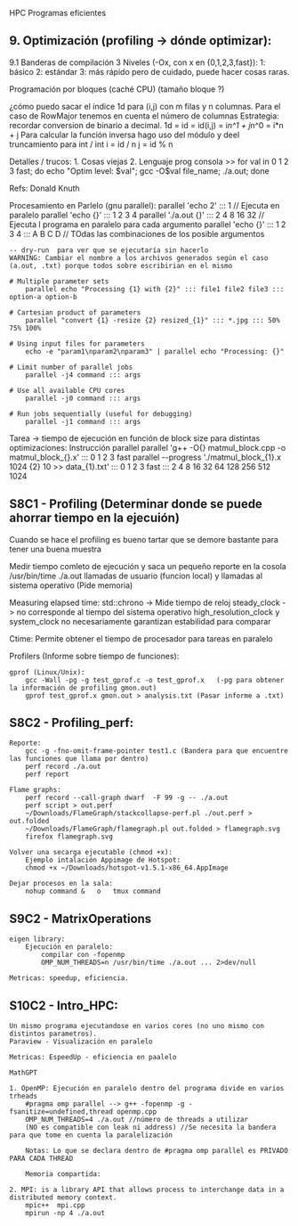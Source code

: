 HPC
Programas eficientes

## 9. Optimización (profiling -> dónde optimizar): ##############################################

9.1 Banderas de compilación
3 Niveles (-Ox, con x en {0,1,2,3,fast}):
    1: básico
    2: estándar
    3: más rápido pero de cuidado, puede hacer cosas raras.

Programación por bloques (caché CPU) (tamaño bloque ?)


¿cómo puedo sacar el índice 1d para (i,j) con m filas y n columnas. Para el caso de RowMajor tenemos en cuenta el número de columnas
    Estrategia: recordar conversion de binario a decimal.
    1d = id = id(i,j) = i*n^1 + j*n^0
                      = i*n + j
Para calcular la función inversa hago uso del módulo y deel truncamiento para int / int
    i = id / n
    j = id % n

Detalles / trucos:
    1. Cosas viejas
    2. Lenguaje prog consola
    >> for val in 0 1 2 3 fast; do echo "Optim level: $val"; gcc -O$val file_name; ./a.out; done

Refs:
Donald Knuth


Procesamiento en Parlelo (gnu parallel):
    parallel 'echo 2' ::: 1 // Ejecuta en paralelo
    parallel 'echo {}' ::: 1 2 3 4
    parallel './a.out {}' ::: 2 4 8 16 32 // Ejecuta l programa en paralelo para cada argumento
    parallel 'echo {}' ::: 1 2 3 4 ::: A B C D // TOdas las combinaciones de los posible argumentos

    -- dry-run  para ver que se ejecutaría sin hacerlo  
    WARNING: Cambiar el nombre a los archivos generados según el caso (a.out, .txt) porque todos sobre escribirian en el mismo

    # Multiple parameter sets
        parallel echo "Processing {1} with {2}" ::: file1 file2 file3 ::: option-a option-b

    # Cartesian product of parameters
        parallel "convert {1} -resize {2} resized_{1}" ::: *.jpg ::: 50% 75% 100%

    # Using input files for parameters
        echo -e "param1\nparam2\nparam3" | parallel echo "Processing: {}"
    
    # Limit number of parallel jobs
        parallel -j4 command ::: args

    # Use all available CPU cores
        parallel -j0 command ::: args

    # Run jobs sequentially (useful for debugging)
        parallel -j1 command ::: args

Tarea -> tiempo de ejecución en función de block size para distintas optimizaciones:
    Instrucción parallel
        parallel 'g++ -O{} matmul_block.cpp -o matmul_block_{}.x' ::: 0 1 2 3 fast 
        parallel --progress './matmul_block_{1}.x 1024 {2} 10 >> data_{1}.txt' ::: 0 1 2 3 fast ::: 2 4 8 16 32 64 128 256 512 1024 



## S8C1 - Profiling (Determinar donde se puede ahorrar tiempo en la ejecuión) ##############################################

Cuando se hace el profiling es bueno tartar que se demore bastante para tener una buena muestra

Medir tiempo comleto de ejecución y saca un pequeño reporte en la cosola
    /usr/bin/time ./a.out 
    llamadas de usuario (funcion local) y llamadas al sistema operativo (Pide memoria)

Measuring elapsed time:
    std::chrono -> Mide tiempo de reloj
    steady_clock -> no corresponde al tiempo del sistema operativo
    high_resolution_clock y system_clock no necesariamente garantizan estabilidad para comparar

Ctime:
    Permite obtener el tiempo de procesador para tareas en paralelo

Profilers (Informe sobre tiempo de funciones):
    
    gprof (Linux/Unix):
        gcc -Wall -pg -g test_gprof.c -o test_gprof.x   (-pg para obtener la información de profiling gmon.out) 
        gprof test_gprof.x gmon.out > analysis.txt (Pasar informe a .txt)

## S8C2 - Profiling_perf:
    Reporte:
        gcc -g -fno-omit-frame-pointer test1.c (Bandera para que encuentre las funciones que llama por dentro)
        perf record ./a.out
        perf report
    
    Flame graphs:
        perf record --call-graph dwarf  -F 99 -g -- ./a.out
        perf script > out.perf
        ~/Downloads/FlameGraph/stackcollapse-perf.pl ./out.perf > out.folded
        ~/Downloads/FlameGraph/flamegraph.pl out.folded > flamegraph.svg
        firefox flamegraph.svg

    Volver una secarga ejecutable (chmod +x):
        Ejemplo intalación Appimage de Hotspot:
        chmod +x ~/Downloads/hotspot-v1.5.1-x86_64.AppImage 

    Dejar procesos en la sala:
        nohup command &   o   tmux command

## S9C2 - MatrixOperations
    eigen library: 
        Ejecución en paralelo: 
            compilar con -fopenmp
            OMP_NUM_THREADS=n /usr/bin/time ./a.out ... 2>dev/null

    Metricas: speedup, eficiencia.

## S10C2 - Intro_HPC:
    Un mismo programa ejecutandose en varios cores (no uno mismo con distintos parametros).
    Paraview - Visualización en paralelo

    Metricas: EspeedUp - eficiencia en paalelo

    MathGPT

    1. OpenMP: Ejecución en paralelo dentro del programa divide en varios trheads
        #pragma omp parallel --> g++ -fopenmp -g -fsanitize=undefined,thread openmp.cpp
        OMP_NUM_THREADS=4 ./a.out //número de threads a utilizar
        (NO es compatible con leak ni address) //Se necesita la bandera para que tome en cuenta la paralelización

        Notas: Lo que se declara dentro de #pragma omp parallel es PRIVADO PARA CADA THREAD

        Memoria compartida: 

    2. MPI: is a library API that allows process to interchange data in a distributed memory context. 
        mpic++  mpi.cpp 
        mpirun -np 4 ./a.out